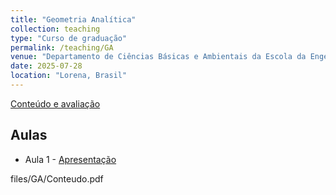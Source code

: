 ```yaml
---
title: "Geometria Analítica"
collection: teaching
type: "Curso de graduação"
permalink: /teaching/GA
venue: "Departamento de Ciências Básicas e Ambientais da Escola da Engenharia de Lorena"
date: 2025-07-28
location: "Lorena, Brasil"
---
```


[Conteúdo e avaliação](http://mmugnaine.github.io/files/GA/Conteudo.pdf)


## Aulas
* Aula 1 - [Apresentação](http://mmugnaine.github.io/files/paper1.pdf)


files/GA/Conteudo.pdf
